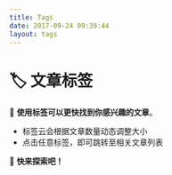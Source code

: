 ```yaml
---
title: Tags
date: 2017-09-24 09:39:44
layout: tags
---
```


# 🏷️ 文章标签

🔖 **使用标签可以更快找到你感兴趣的文章**。

- 标签云会根据文章数量动态调整大小
- 点击任意标签，即可跳转至相关文章列表

📌 **快来探索吧！**